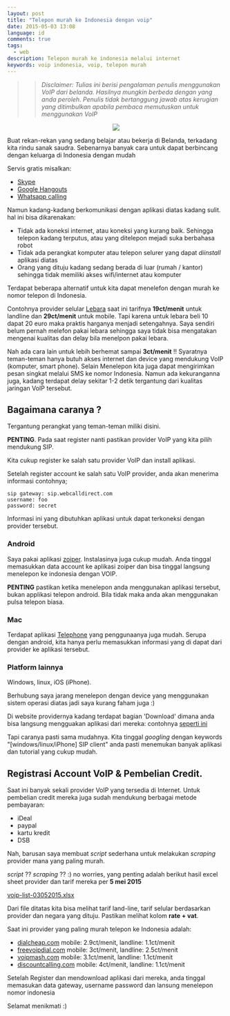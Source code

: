 ```yaml
---
layout: post
title: "Telepon murah ke Indonesia dengan voip"
date: 2015-05-03 13:08
language: id
comments: true
tags: 
  - web
description: Telepon murah ke indonesia melalui internet
keywords: voip indonesia, voip, telepon murah
---
```


>> *Disclaimer: Tulias ini berisi pengalaman penulis menggunakan VoIP dari belanda. Hasilnya mungkin berbeda
dengan yang anda peroleh. Penulis tidak bertanggung jawab atas kerugian yang ditimbulkan apabila pembaca
memutuskan untuk menggunakan VoIP*

<div class="thumbnail" align="center">
  <img src="https://blog.allstream.com/wp-content/uploads/2013/05/3822639-xsmall.jpg"/>
</div>

Buat rekan-rekan yang sedang belajar atau bekerja di Belanda, terkadang kita rindu sanak saudra.
Sebenarnya banyak cara untuk dapat berbincang dengan keluarga di Indonesia dengan mudah

Servis gratis misalkan:

* [Skype](http://www.skype.com/en/)
* [Google Hangouts](http://www.google.com/+/learnmore/hangouts/)
* [Whatsapp calling](http://www.whatsapp.com/faq/en/android/28000016)

Namun kadang-kadang berkomunikasi dengan aplikasi diatas kadang sulit. hal ini bisa dikarenakan:

* Tidak ada koneksi internet, atau koneksi yang kurang baik. Sehingga telepon kadang terputus, atau yang ditelepon mejadi suka berbahasa robot
* Tidak ada perangkat komputer atau telepon selurer yang dapat *diinstall* aplikasi diatas
* Orang yang dituju kadang sedang berada di luar (rumah / kantor) sehingga tidak memiliki akses wifi/internet atau komputer

Terdapat beberapa alternatif untuk kita dapat menelefon dengan murah ke nomor telepon di Indonesia.

Contohnya provider selular [Lebara](http://www.lebara.nl/prepaid/rates) saat ini tarifnya
**19ct/menit** untuk landline dan **29ct/menit** untuk mobile. Tapi karena untuk lebara beli 10 dapat 20 euro
maka praktis harganya menjadi setengahnya. Saya sendiri belum pernah melefon pakai lebara
sehingga saya tidak bisa mengatakan mengenai kualitas dan delay bila menelpon pakai lebara.

Nah ada cara lain untuk lebih berhemat sampai **3ct/menit** !!
Syaratnya teman-teman hanya butuh akses internet dan device yang mendukung VoIP (komputer, smart phone).
Selain Menelepon kita juga dapat mengirimkan pesan singkat melalui SMS ke nomor Indonesia.
Namun ada kekuranganna juga, kadang terdapat delay sekitar 1-2 detik tergantung dari kualitas jaringan VoIP tersebut.

## Bagaimana caranya ?

Tergantung perangkat yang teman-teman miliki disini.

**PENTING**. Pada saat register nanti pastikan provider VoIP yang kita pilih mendukung SIP.

Kita cukup register ke salah satu provider VoIP dan install aplikasi.

Setelah register account ke salah satu VoIP provider, anda akan menerima informasi contohnya;

```
sip gateway: sip.webcalldirect.com
username: foo
password: secret
```

Informasi ini yang dibutuhkan aplikasi untuk dapat terkoneksi dengan provider tersebut.

### Android

Saya pakai aplikasi [zoiper](https://play.google.com/store/apps/details?id=com.zoiper.android.app&hl=en).
Instalasinya juga cukup mudah.
Anda tinggal memasukkan data account ke aplikasi zoiper dan bisa tinggal langsung menelepon ke indonesia dengan VOIP.

**PENTING** pastikan ketika menelepon anda menggunakan aplikasi tersebut, bukan applikasi telepon android.
Bila tidak maka anda akan menggunakan pulsa telepon biasa.

### Mac

Terdapat aplikasi [Telephone](https://itunes.apple.com/en/app/telephone/id406825478?mt=12) yang penggunaanya juga mudah.
Serupa dengan android, kita hanya perlu memasukkan informasi yang di dapat dari provider ke aplikasi tersebut.

### Platform lainnya

Windows, linux, iOS (iPhone).

Berhubung saya jarang menelepon dengan device yang menggunakan sistem operasi diatas jadi saya kurang faham juga :)

Di website providernya kadang terdapat bagian 'Download' dimana anda bisa langsung mengguakan aplikasi dari mereka:
contohnya [seperti ini](http://www.dialcheap.com/download/desktop)

Tapi caranya pasti sama mudahnya. Kita tinggal *googling* dengan keywords "[windows/linux/iPhone] SIP client" anda pasti menemukan
banyak aplikasi dan tutorial yang cukup mudah.

## Registrasi Account VoIP & Pembelian Credit.

Saat ini banyak sekali provider VoIP yang tersedia di Internet. Untuk pembelian credit mereka juga sudah mendukung berbagai metode pembayaran:

* iDeal
* paypal
* kartu kredit
* DSB

Nah, barusan saya membuat *script* sederhana untuk melakukan *scraping*  provider mana yang paling murah.

*script* ?? *scraping* ?? :) no worries, yang penting adalah berikut hasil excel sheet provider dan tarif mereka per **5 mei 2015**


[voip-list-03052015.xlsx](/files/voip-list-03052015.xlsx)

Dari file ditatas kita bisa melihat tarif land-line, tarif selular berdasarkan provider dan negara yang dituju. Pastikan melihat kolom **rate + vat**.

Saat ini provider yang paling murah telepon ke Indonesia adalah:

* [dialcheap.com](http://www.dialcheap.com/rates/calling-rates) mobile: 2.9ct/menit, landline: 1.1ct/menit
* [freevoipdial.com](http://www.freevoipdeal.com/calling_rates/) mobile: 3ct/menit,  landline: 2.5ct/menit
* [voipmash.com](http://www.voipsmash.com/rates/calling-rates) mobile: 3.1ct/menit, landline: 1.1ct/menit
* [discountcalling.com](http://www.discountcalling.com/rates/calling-rates) mobile: 4ct/menit, landline: 1.1ct/menit

Setelah Register dan mendownload aplikasi dari mereka, anda tinggal memasukan data gateway, username password dan lansung menelepon nomor indonesia

Selamat menikmati :)
